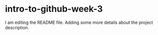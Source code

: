 # intro-to-github-week-3

I am editing the README file. Adding some more details about the project description.
